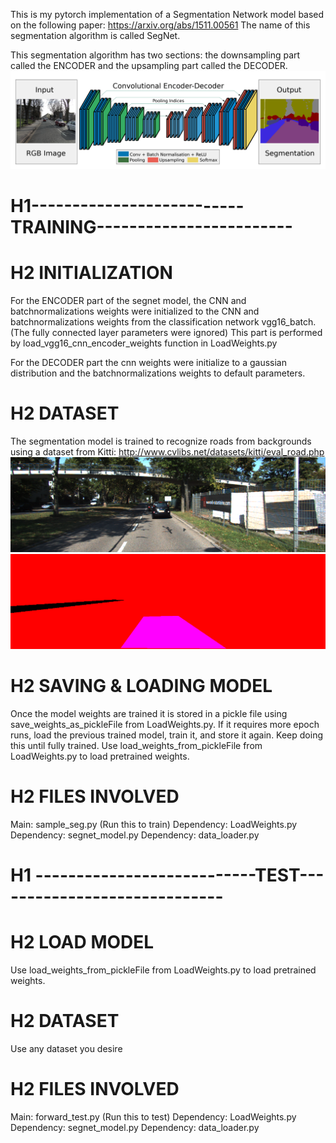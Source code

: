 This is my pytorch implementation of a Segmentation Network model based on the following paper:
https://arxiv.org/abs/1511.00561  The name of this segmentation algorithm is called SegNet.

This segmentation algorithm has two sections: the downsampling part called the ENCODER and the upsampling part called the DECODER.
![alt text](README_Images/Segnet.png "Description goes here")

# H1--------------------------TRAINING------------------------

# H2 INITIALIZATION

For the ENCODER part of the segnet model, the CNN and batchnormalizations weights were initialized to the CNN and
batchnormalizations weights from the classification network vgg16_batch. (The fully connected layer parameters were ignored)
This part is performed by load_vgg16_cnn_encoder_weights function in LoadWeights.py

For the DECODER part the cnn weights were initialize to a gaussian distribution and the batchnormalizations weights to default
parameters. 

# H2 DATASET

The segmentation model is trained to recognize roads from backgrounds using a dataset from Kitti:
http://www.cvlibs.net/datasets/kitti/eval_road.php
![alt text](README_Images/um_000006.png "Description goes here")
![alt text](README_Images/um_lane_000006.png "Description goes here")

# H2 SAVING & LOADING MODEL
Once the model weights are trained it is stored in a pickle file using save_weights_as_pickleFile from LoadWeights.py. If it requires
more epoch runs, load the previous trained model, train it, and store it again. Keep doing this until fully trained. Use
load_weights_from_pickleFile from LoadWeights.py to load pretrained weights.

# H2 FILES INVOLVED
Main: sample_seg.py (Run this to train)
Dependency: LoadWeights.py
Dependency: segnet_model.py
Dependency: data_loader.py

# H1 ---------------------------TEST-----------------------------

# H2 LOAD MODEL
Use load_weights_from_pickleFile from LoadWeights.py to load pretrained weights.

# H2 DATASET
Use any dataset you desire

# H2 FILES INVOLVED
Main: forward_test.py (Run this to test)
Dependency: LoadWeights.py
Dependency: segnet_model.py
Dependency: data_loader.py



